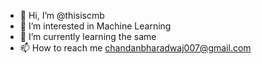 - 👋 Hi, I’m @thisiscmb
- 👀 I’m interested in Machine Learning
- 🌱 I’m currently learning the same
- 📫 How to reach me chandanbharadwaj007@gmail.com

